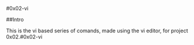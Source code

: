 #0x02-vi

##Intro

This is the vi based series of comands, made using the vi editor, for project 0x02.#0x02-vi

